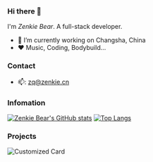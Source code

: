 ### Hi there 👋
I'm *Zenkie Bear*. A full-stack developer.
- 🔭 I’m currently working on Changsha, China
- ❤ Music, Coding, Bodybuild...

### Contact
- 📫: zq@zenkie.cn

### Infomation
[![Zenkie Bear's GitHub stats](https://github-readme-stats.vercel.app/api?username=zenkiebear&show_icons=true&include_all_commits=false&theme=vue)](https://github.com/zenkiebear/glassmorphism)
[![Top Langs](https://github-readme-stats.vercel.app/api/top-langs/?username=zenkiebear&layout=compact&theme=vue)](https://github.com/anuraghazra/github-readme-stats)

### Projects
![Customized Card](https://github-readme-stats.vercel.app/api/pin?username=zenkiebear&repo=glassmorphism&title_color=fff&icon_color=f9f9f9&text_color=ffffff&bg_color=1,3742fa,5352ed)
